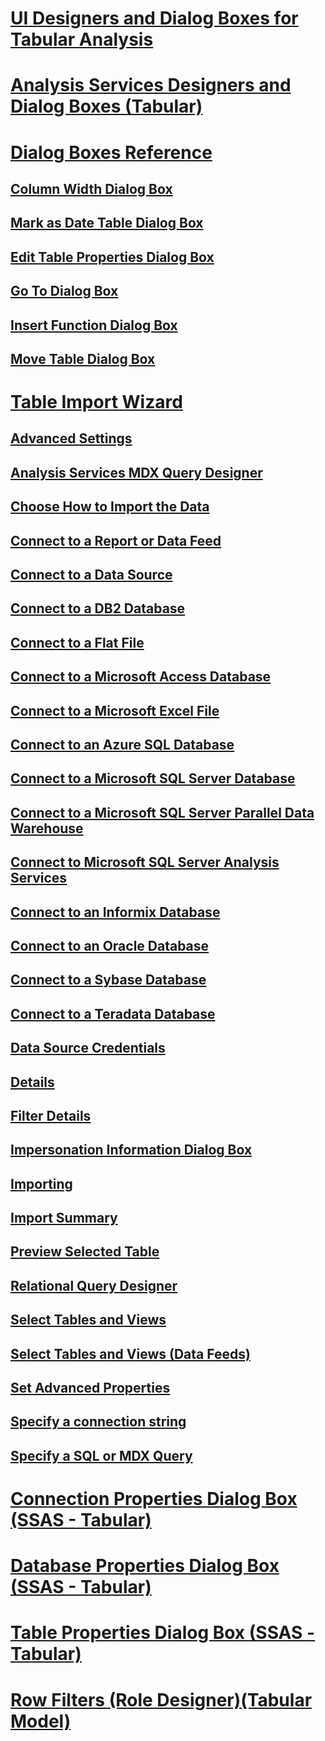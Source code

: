 # [UI Designers and Dialog Boxes for Tabular Analysis](ui-designers-dialog-boxes-tabular.md)

# [Analysis Services Designers and Dialog Boxes (Tabular)](../analysis-services-designers-and-dialog-boxes-tabular.md)
# [Dialog Boxes Reference](../dialog-boxes-reference-ssas.md)
## [Column Width Dialog Box](../column-width-dialog-box-ssas.md)
## [Mark as Date Table Dialog Box](../mark-as-date-table-dialog-box-ssas.md)
## [Edit Table Properties Dialog Box](../edit-table-properties-dialog-box-ssas.md)
## [Go To Dialog Box](../go-to-dialog-box-ssas.md)
## [Insert Function Dialog Box](../insert-function-dialog-box-ssas.md)
## [Move Table Dialog Box](../move-table-dialog-box-ssas.md)
# [Table Import Wizard](../table-import-wizard-reference-ssas.md)
## [Advanced Settings](../advanced-settings-ssas.md)
## [Analysis Services MDX Query Designer](../analysis-services-mdx-query-designer-ssas.md)
## [Choose How to Import the Data](../choose-how-to-import-the-data-ssas.md)
## [Connect to a Report or Data Feed](../connect-to-a-report-or-data-feed-ssas.md)
## [Connect to a Data Source](../connect-to-a-data-source-ssas.md)
## [Connect to a DB2 Database](../connect-to-a-db2-database-ssas.md)
## [Connect to a Flat File](../connect-to-a-flat-file-ssas.md)
## [Connect to a Microsoft Access Database](../connect-to-a-microsoft-access-database-ssas.md)
## [Connect to a Microsoft Excel File](../connect-to-a-microsoft-excel-file-ssas.md)
## [Connect to an Azure SQL Database](../connect-to-an-azure-sql-database-ssas.md)
## [Connect to a Microsoft SQL Server Database](../connect-to-a-microsoft-sql-server-database-ssas.md)
## [Connect to a Microsoft SQL Server Parallel Data Warehouse](../connect-to-a-microsoft-sql-server-parallel-data-warehouse-ssas.md)
## [Connect to Microsoft SQL Server Analysis Services](../connect-to-microsoft-sql-server-analysis-services-ssas.md)
## [Connect to an Informix Database](../connect-to-an-informix-database-ssas.md)
## [Connect to an Oracle Database](../connect-to-an-oracle-database-ssas.md)
## [Connect to a Sybase Database](../connect-to-a-sybase-database-ssas.md)
## [Connect to a Teradata Database](../connect-to-a-teradata-database-ssas.md)
## [Data Source Credentials](../data-source-credentials-ssas.md)
## [Details](../details-ssas.md)
## [Filter Details](../filter-details-ssas.md)
## [Impersonation Information Dialog Box](../impersonation-information-dialog-box-table-import-wizard.md)
## [Importing](../importing-ssas.md)
## [Import Summary](../import-summary-ssas.md)
## [Preview Selected Table](../preview-selected-table-ssas.md)
## [Relational Query Designer](../relational-query-designer-ssas.md)
## [Select Tables and Views](../select-tables-and-views-ssas.md)
## [Select Tables and Views (Data Feeds)](../select-tables-and-views-data-feeds-ssas.md)
## [Set Advanced Properties](../set-advanced-properties-ssas.md)
## [Specify a connection string](../specify-a-connection-string-ssas.md)
## [Specify a SQL or MDX Query](../specify-a-sql-or-mdx-query-ssas.md)
# [Connection Properties Dialog Box (SSAS - Tabular)](../connection-properties-dialog-box-ssas-tabular.md)
# [Database Properties Dialog Box (SSAS - Tabular)](../database-properties-dialog-box-ssas-tabular.md)
# [Table Properties Dialog Box (SSAS - Tabular)](../table-properties-dialog-box-ssas-tabular.md)
# [Row Filters (Role Designer)(Tabular Model)](../row-filters-role-designer-tabular-model.md)

